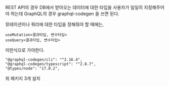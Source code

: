 REST API의 경우 DB에서 받아오는 데이터에 대한 타입을 사용자가 일일히 지정해주어야 하는데
GraphQL의 경우 graphql-codegen 을 쓰면 된다.

뮤테이션이나 쿼리에 대한 타입을 정해줘야 할 때에는,

    useMutation<결과타입, 변수타입> 
    useQuery<결과타입, 변수타입> 

이런식으로 가야한다.

    "@graphql-codegen/cli": "^2.16.4",
    "@graphql-codegen/typescript": "^2.8.7",
    "@types/node": "17.0.2",

위 패키지 3개 설치